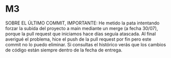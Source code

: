 # M3
SOBRE EL ÚLTIMO COMMIT, IMPORTANTE: He metido la pata intentando forzar la subida del proyecto a main mediante un merge (a fecha 30/07), porque la pull request que iniciamos hace días seguía atascada.
Al final averigué el problema, hice el push de la pull request por fin pero este commit no lo puedo eliminar.
Si consultas el histórico verás que los cambios de código están siempre dentro de la fecha de entrega.

